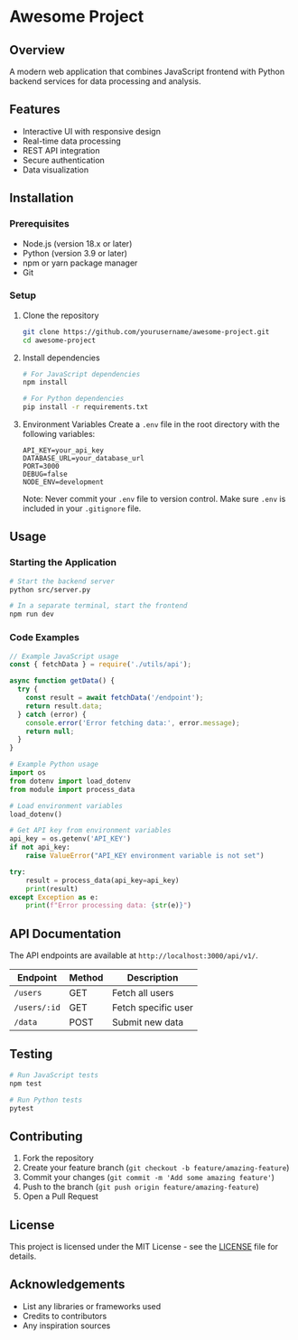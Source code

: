 # Awesome Project

## Overview
A modern web application that combines JavaScript frontend with Python backend services for data processing and analysis.

## Features
- Interactive UI with responsive design
- Real-time data processing
- REST API integration
- Secure authentication
- Data visualization

## Installation

### Prerequisites
- Node.js (version 18.x or later)
- Python (version 3.9 or later)
- npm or yarn package manager
- Git

### Setup
1. Clone the repository
   ```bash
   git clone https://github.com/yourusername/awesome-project.git
   cd awesome-project
   ```

2. Install dependencies
   ```bash
   # For JavaScript dependencies
   npm install
   
   # For Python dependencies
   pip install -r requirements.txt
   ```

3. Environment Variables
   Create a `.env` file in the root directory with the following variables:
   ```
   API_KEY=your_api_key
   DATABASE_URL=your_database_url
   PORT=3000
   DEBUG=false
   NODE_ENV=development
   ```
   Note: Never commit your `.env` file to version control. Make sure `.env` is included in your `.gitignore` file.

## Usage

### Starting the Application
```bash
# Start the backend server
python src/server.py

# In a separate terminal, start the frontend
npm run dev
```

### Code Examples

```javascript
// Example JavaScript usage
const { fetchData } = require('./utils/api');

async function getData() {
  try {
    const result = await fetchData('/endpoint');
    return result.data;
  } catch (error) {
    console.error('Error fetching data:', error.message);
    return null;
  }
}
```

```python
# Example Python usage
import os
from dotenv import load_dotenv
from module import process_data

# Load environment variables
load_dotenv()

# Get API key from environment variables
api_key = os.getenv('API_KEY')
if not api_key:
    raise ValueError("API_KEY environment variable is not set")

try:
    result = process_data(api_key=api_key)
    print(result)
except Exception as e:
    print(f"Error processing data: {str(e)}")
```

## API Documentation
The API endpoints are available at `http://localhost:3000/api/v1/`.

| Endpoint | Method | Description |
|----------|--------|-------------|
| `/users` | GET    | Fetch all users |
| `/users/:id` | GET | Fetch specific user |
| `/data` | POST   | Submit new data |

## Testing
```bash
# Run JavaScript tests
npm test

# Run Python tests
pytest
```

## Contributing
1. Fork the repository
2. Create your feature branch (`git checkout -b feature/amazing-feature`)
3. Commit your changes (`git commit -m 'Add some amazing feature'`)
4. Push to the branch (`git push origin feature/amazing-feature`)
5. Open a Pull Request

## License
This project is licensed under the MIT License - see the [LICENSE](LICENSE) file for details.

## Acknowledgements
- List any libraries or frameworks used
- Credits to contributors
- Any inspiration sources
